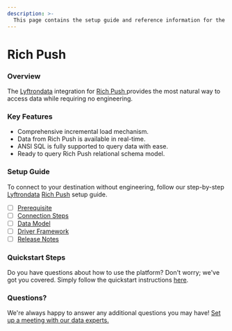 ```yaml
---
description: >-
  This page contains the setup guide and reference information for the Rich Push source connector.
---
```


# Rich Push

### Overview

The [Lyftrondata](https://www.lyftrondata.com/) integration for [Rich Push](https://www.lyftrondata.com/integration/rich-push/)[ ](https://www.lyftrondata.com/integration/rich-push/)provides the most natural way to access data while requiring no engineering.

### Key Features

* Comprehensive incremental load mechanism.
* Data from Rich Push is available in real-time.&#x20;
* ANSI SQL is fully supported to query data with ease.
* Ready to query Rich Push relational schema model.

### Setup Guide

To connect to your destination without engineering, follow our step-by-step [Lyftrondata](https://www.lyftrondata.com/)  [Rich Push](https://www.lyftrondata.com/integration/rich-push/) setup guide.

* [ ] [Prerequisite](../../marketing-analytics/rich-push/prerequisite.md)
* [ ] [Connection Steps](../../marketing-analytics/rich-push/connection-steps.md)
* [ ] [Data Model](../../marketing-analytics/rich-push/data-model/)
* [ ] [Driver Framework](../../marketing-analytics/rich-push/driver-framework/)
* [ ] [Release Notes](../../marketing-analytics/rich-push/release-notes.md)

### Quickstart Steps

Do you have questions about how to use the platform? Don't worry; we've got you covered. Simply follow the quickstart instructions [here](../../../quickstart-steps.md).

### Questions? <a href="#questions" id="questions"></a>

We're always happy to answer any additional questions you may have! [Set up a meeting with our data experts.](https://www.lyftrondata.com/book-a-meeting/)


